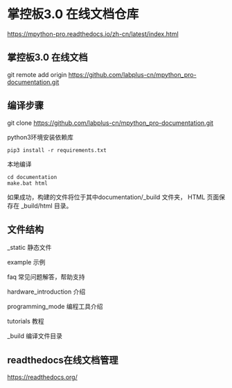 # 掌控板3.0 在线文档仓库
https://mpython-pro.readthedocs.io/zh-cn/latest/index.html

## 掌控板3.0 在线文档

git remote add origin https://github.com/labplus-cn/mpython_pro-documentation.git
## 编译步骤

git clone https://github.com/labplus-cn/mpython_pro-documentation.git

python3环境安装依赖库

    pip3 install -r requirements.txt

本地编译

    cd documentation
    make.bat html

如果成功，构建的文件将位于其中documentation/_build 文件夹，
HTML 页面保存在 _build/html 目录。

## 文件结构

_static 静态文件

example 示例

faq 常见问题解答，帮助支持

hardware_introduction 介绍

programming_mode 编程工具介绍

tutorials 教程

_build 编译文件目录

## readthedocs在线文档管理
https://readthedocs.org/